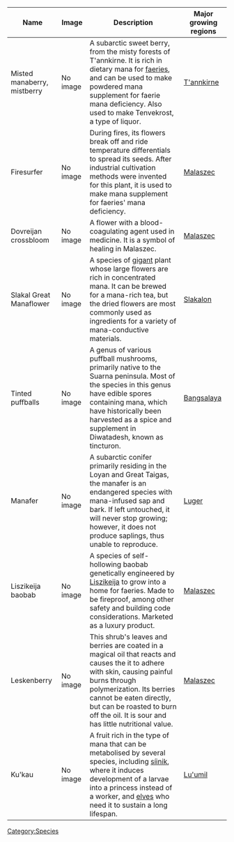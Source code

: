 | Name                        | Image    | Description                                                                                                                                                                                                                                                                             | Major growing regions               |
|-----------------------------|----------|-----------------------------------------------------------------------------------------------------------------------------------------------------------------------------------------------------------------------------------------------------------------------------------------|-------------------------------------|
| Misted manaberry, mistberry | No image | A subarctic sweet berry, from the misty forests of T'annkirne. It is rich in dietary mana for [faeries](faerie "wikilink"), and can be used to make powdered mana supplement for faerie mana deficiency. Also used to make Tenvekrost, a type of liquor.                                | [T'annkirne](T'annkirne "wikilink") |
| Firesurfer                  | No image | During fires, its flowers break off and ride temperature differentials to spread its seeds. After industrial cultivation methods were invented for this plant, it is used to make mana supplement for faeries' mana deficiency.                                                         | [Malaszec](Malaszec "wikilink")     |
| Dovreijan crossbloom        | No image | A flower with a blood-coagulating agent used in medicine. It is a symbol of healing in Malaszec.                                                                                                                                                                                        | [Malaszec](Malaszec "wikilink")     |
| Slakal Great Manaflower     | No image | A species of [gigant](gigant "wikilink") plant whose large flowers are rich in concentrated mana. It can be brewed for a mana-rich tea, but the dried flowers are most commonly used as ingredients for a variety of mana-conductive materials.                                         | [Slakalon](Slakalon "wikilink")     |
| Tinted puffballs            | No image | A genus of various puffball mushrooms, primarily native to the Suarna peninsula. Most of the species in this genus have edible spores containing mana, which have historically been harvested as a spice and supplement in Diwatadesh, known as tincturon.                              | [Bangsalaya](Bangsalaya "wikilink") |
| Manafer                     | No image | A subarctic conifer primarily residing in the Loyan and Great Taigas, the manafer is an endangered species with mana-infused sap and bark. If left untouched, it will never stop growing; however, it does not produce saplings, thus unable to reproduce.                              | [Luger](Luger "wikilink")           |
| Liszikeija baobab           | No image | A species of self-hollowing baobab genetically engineered by [Liszikeija](Zloije_(business)#Andeija "wikilink") to grow into a home for faeries. Made to be fireproof, among other safety and building code considerations. Marketed as a luxury product.                               | [Malaszec](Malaszec "wikilink")     |
| Leskenberry                 | No image | This shrub's leaves and berries are coated in a magical oil that reacts and causes the it to adhere with skin, causing painful burns through polymerization. Its berries cannot be eaten directly, but can be roasted to burn off the oil. It is sour and has little nutritional value. | [Malaszec](Malaszec "wikilink")     |
| Ku'kau                      | No image | A fruit rich in the type of mana that can be metabolised by several species, including [síinik](síinik "wikilink"), where it induces development of a larvae into a princess instead of a worker, and [elves](elf "wikilink") who need it to sustain a long lifespan.                   | [Lu'umil](Lu'umil "wikilink")       |

[Category:Species](Category:Species "wikilink")